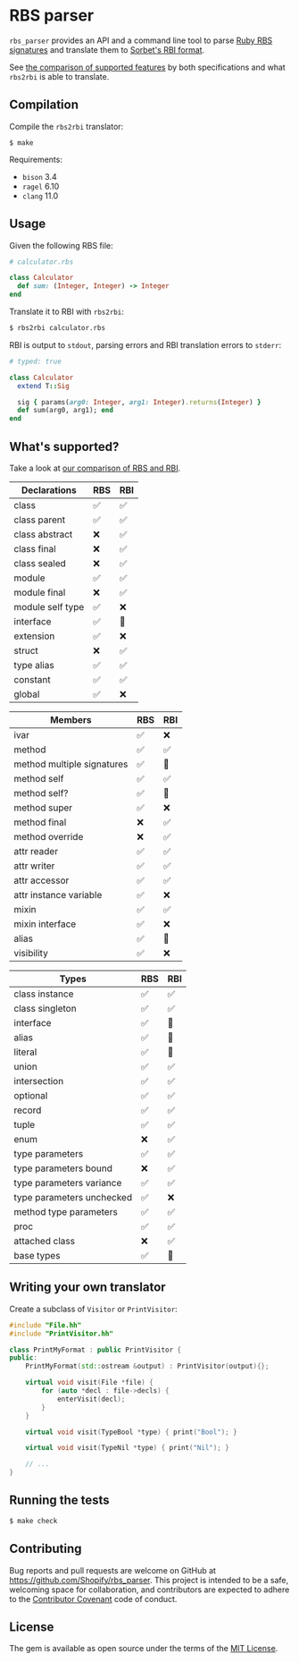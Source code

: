 # RBS parser

`rbs_parser` provides an API and a command line tool to parse [Ruby RBS signatures](https://github.com/ruby/ruby-signature)
and translate them to [Sorbet's RBI format](https://sorbet.org/docs/rbi).

See [the comparison of supported features](./specs/README.md) by both specifications and what `rbs2rbi` is able to translate.

## Compilation

Compile the `rbs2rbi` translator:

```
$ make
```

Requirements:

* `bison` 3.4
* `ragel` 6.10
* `clang` 11.0

## Usage

Given the following RBS file:

```ruby
# calculator.rbs

class Calculator
  def sum: (Integer, Integer) -> Integer
end
```

Translate it to RBI with `rbs2rbi`:

```sh
$ rbs2rbi calculator.rbs
```

RBI is output to `stdout`, parsing errors and RBI translation errors to `stderr`:

```ruby
# typed: true

class Calculator
  extend T::Sig

  sig { params(arg0: Integer, arg1: Integer).returns(Integer) }
  def sum(arg0, arg1); end
end
```

## What's supported?

Take a look at [our comparison of RBS and RBI](specs/README.md).

| Declarations                          | RBS  | RBI  |
| ------------------------------------- | ---- | ---- |
| class                                 |  ✅  |  ✅  |
| class parent                          |  ✅  |  ✅  |
| class abstract                        |  ❌  |  ✅  |
| class final                           |  ❌  |  ✅  |
| class sealed                          |  ❌  |  ✅  |
| module                                |  ✅  |  ✅  |
| module final                          |  ❌  |  ✅  |
| module self type                      |  ✅  |  ❌  |
| interface                             |  ✅  |  🔶  |
| extension                             |  ✅  |  ❌  |
| struct                                |  ❌  |  ✅  |
| type alias                            |  ✅  |  ✅  |
| constant                              |  ✅  |  ✅  |
| global                                |  ✅  |  ❌  |

| Members                               | RBS  | RBI  |
| ------------------------------------- | ---- | ---- |
| ivar                                  |  ✅  |  ❌  |
| method                                |  ✅  |  ✅  |
| method multiple signatures            |  ✅  |  🔶  |
| method self                           |  ✅  |  ✅  |
| method self?                          |  ✅  |  🔶  |
| method super                          |  ✅  |  ❌  |
| method final                          |  ❌  |  ✅  |
| method override                       |  ❌  |  ✅  |
| attr reader                           |  ✅  |  ✅  |
| attr writer                           |  ✅  |  ✅  |
| attr accessor                         |  ✅  |  ✅  |
| attr instance variable                |  ✅  |  ❌  |
| mixin                                 |  ✅  |  ✅  |
| mixin interface                       |  ✅  |  ❌  |
| alias                                 |  ✅  |  🔶  |
| visibility                            |  ✅  |  ❌  |

| Types                                 | RBS  | RBI  |
| ------------------------------------- | ---- | ---- |
| class instance                        |  ✅  |  ✅  |
| class singleton                       |  ✅  |  ✅  |
| interface                             |  ✅  |  🔶  |
| alias                                 |  ✅  |  🔶  |
| literal                               |  ✅  |  🔶  |
| union                                 |  ✅  |  ✅  |
| intersection                          |  ✅  |  ✅  |
| optional                              |  ✅  |  ✅  |
| record                                |  ✅  |  ✅  |
| tuple                                 |  ✅  |  ✅  |
| enum                                  |  ❌  |  ✅  |
| type parameters                       |  ✅  |  ✅  |
| type parameters bound                 |  ❌  |  ✅  |
| type parameters variance              |  ✅  |  ✅  |
| type parameters unchecked             |  ✅  |  ❌  |
| method type parameters                |  ✅  |  ✅  |
| proc                                  |  ✅  |  ✅  |
| attached class                        |  ❌  |  ✅  |
| base types                            |  ✅  |  🔶  |

## Writing your own translator

Create a subclass of `Visitor` or `PrintVisitor`:

```c++
#include "File.hh"
#include "PrintVisitor.hh"

class PrintMyFormat : public PrintVisitor {
public:
    PrintMyFormat(std::ostream &output) : PrintVisitor(output){};

    virtual void visit(File *file) {
        for (auto *decl : file->decls) {
            enterVisit(decl);
        }
    }

    virtual void visit(TypeBool *type) { print("Bool"); }

    virtual void visit(TypeNil *type) { print("Nil"); }

	// ...
}
```

## Running the tests

```sh
$ make check
```

## Contributing

Bug reports and pull requests are welcome on GitHub at https://github.com/Shopify/rbs_parser.
This project is intended to be a safe, welcoming space for collaboration, and contributors
are expected to adhere to the [Contributor Covenant](CODE_OF_CONDUCT.md) code of conduct.

## License

The gem is available as open source under the terms of the [MIT License](LICENSE.md).
